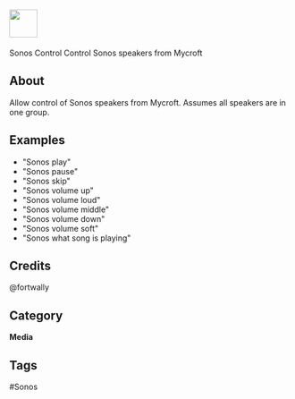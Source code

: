 # <img src='https://raw.githack.com/FortAwesome/Font-Awesome/master/svgs/solid/music.svg' card_color='#18A5DF' width='50' height='50' style='vertical-align:bottom'/>
 Sonos Control
Control Sonos speakers from Mycroft

## About 
Allow control of Sonos speakers from Mycroft.
Assumes all speakers are in one group.

## Examples 
* "Sonos play"
* "Sonos pause"
* "Sonos skip"
* "Sonos volume up"
* "Sonos volume loud"
* "Sonos volume middle"
* "Sonos volume down"
* "Sonos volume soft"
* "Sonos what song is playing"

## Credits 
@fortwally



## Category
**Media**

## Tags
#Sonos

